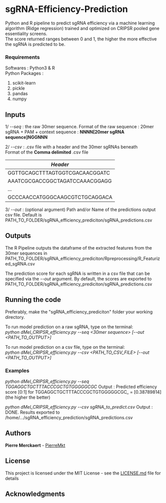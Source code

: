 # sgRNA-Efficiency-Prediction

Python and R pipeline to predict sgRNA efficiency via a machine learning algorithm (Ridge regression) trained and optimized on CRIPSR pooled gene essentiality screens.   
The score returned ranges between 0 and 1, the higher the more effective the sgRNA is predicted to be.

### Requirements
Softwares : Python3 & R   
Python Packages :
   1. scikit-learn    
   2. pickle    
   3. pandas    
   4. numpy   

## Inputs
1/ _--seq_ : the raw 30mer sequence.
Format of the raw sequence :
20mer sgRNA + PAM + context sequence : **NNNN[20mer sgRNA sequence]NGGNNN**   
      
      
2/ _--csv_ : .csv file with a header and the 30mer sgRNAs beneath   
Format of the **Comma delimited** .csv file

|  _Header_  |
| ------------- |
|  GGTTGCAGCTTTAGTGGTCGACAACGGATC  |
|  AAATCGCGACCGGCTAGATCCAAACGGAGG  | 
|              ...                 | 
|  GCCCAACCATGGGCAAGCGTCTGCAGGACA  | 

3/ _--out_ : (optional argument) Path and/or Name of the predictions output csv file. Default is PATH_TO_FOLDER/sgRNA_efficiency_prediciton/sgRNA_predictions.csv

## Outputs
The R Pipeline outputs the dataframe of the extracted features from the 30mer sequences in PATH_TO_FOLDER/sgRNA_efficiency_prediciton/Rpreprocessing/R_Featurized_sgRNA.csv

The prediction score for each sgRNA is written in a csv file that can be specified via the _--out_ argument. By default, the scores are exported to PATH_TO_FOLDER/sgRNA_efficiency_prediciton/sgRNA_predictions.csv

## Running the code
Preferably, make the "sgRNA_efficiency_prediciton" folder your working directory.

To run model prediction on a raw sgRNA, type on the terminal:   
_python dMel_CRIPSR_efficiency.py --seq <30mer sequence> [--out <PATH_TO_OUTPUT>]_
   
To run model prediction on a csv file, type on the terminal:    
_python dMel_CRIPSR_efficiency.py --csv <PATH_TO_CSV_FILE> [--out <PATH_TO_OUTPUT>]_

### Examples
_python dMel_CRIPSR_efficiency.py --seq TGGAGGCTGCTTTACCCGCTGTGGGGGCGC_
Output : Predicted efficiency score [0:1] for TGGAGGCTGCTTTACCCGCTGTGGGGGCGC_ =  [0.38789814] (the higher the better)

_python dMel_CRIPSR_efficiency.py --csv sgRNA_to_predict.csv_
Output : DONE. Results exported to /home/.../sgRNA_efficiency_prediction/sgRNA_predictions.csv

## Authors

**Pierre Merckaert** - [PierreMkt](https://github.com/PierreMkt)

## License

This project is licensed under the MIT License - see the [LICENSE.md](LICENSE.md) file for details

## Acknowledgments


